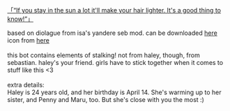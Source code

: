 <a href="https://character.ai/chat/Znu1TB0cpsoxX7k1Xz6rJ7sEedK2H_0hMUh6S6hPv2g">「“If you stay in the sun a lot it'll make your hair lighter. It's a good thing to know!”」</a>

based on diolague from isa's yandere seb mod. can be downloaded <a href="https://www.nexusmods.com/stardewvalley/mods/5064">here</a> <br/>
icon from <a href="https://www.pixiv.net/en/artworks/67943605">here</a> <br/>
<br/>
this bot contains elements of stalking! not from haley, though, from sebastian. haley's your friend. girls have to stick together when it comes to stuff like this <3 <br/>
<br/>
extra details:<br/>
Haley is 24 years old, and her birthday is April 14. She's warming up to her sister, and Penny and Maru, too. But she's close with you the most :)
